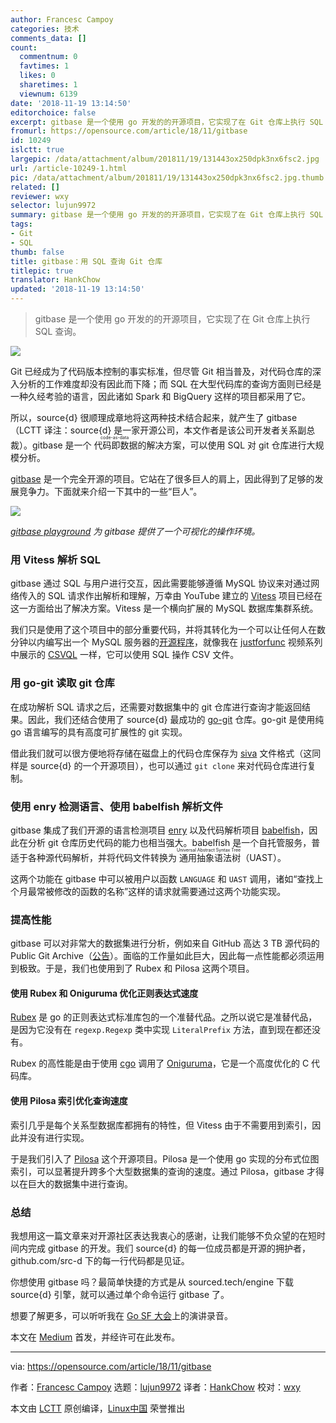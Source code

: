 ```yaml
---
author: Francesc Campoy
categories: 技术
comments_data: []
count:
  commentnum: 0
  favtimes: 1
  likes: 0
  sharetimes: 1
  viewnum: 6139
date: '2018-11-19 13:14:50'
editorchoice: false
excerpt: gitbase 是一个使用 go 开发的的开源项目，它实现了在 Git 仓库上执行 SQL 查询。
fromurl: https://opensource.com/article/18/11/gitbase
id: 10249
islctt: true
largepic: /data/attachment/album/201811/19/131443ox250dpk3nx6fsc2.jpg
url: /article-10249-1.html
pic: /data/attachment/album/201811/19/131443ox250dpk3nx6fsc2.jpg.thumb.jpg
related: []
reviewer: wxy
selector: lujun9972
summary: gitbase 是一个使用 go 开发的的开源项目，它实现了在 Git 仓库上执行 SQL 查询。
tags:
- Git
- SQL
thumb: false
title: gitbase：用 SQL 查询 Git 仓库
titlepic: true
translator: HankChow
updated: '2018-11-19 13:14:50'
---
```



> 
> gitbase 是一个使用 go 开发的的开源项目，它实现了在 Git 仓库上执行 SQL 查询。
> 
> 
> 


![](/data/attachment/album/201811/19/131443ox250dpk3nx6fsc2.jpg)


Git 已经成为了代码版本控制的事实标准，但尽管 Git 相当普及，对代码仓库的深入分析的工作难度却没有因此而下降；而 SQL 在大型代码库的查询方面则已经是一种久经考验的语言，因此诸如 Spark 和 BigQuery 这样的项目都采用了它。


所以，source{d} 很顺理成章地将这两种技术结合起来，就产生了 gitbase（LCTT 译注：source{d} 是一家开源公司，本文作者是该公司开发者关系副总裁）。gitbase 是一个<ruby> 代码即数据 <rt>  code-as-data </rt></ruby>的解决方案，可以使用 SQL 对 git 仓库进行大规模分析。


[gitbase](https://github.com/src-d/gitbase) 是一个完全开源的项目。它站在了很多巨人的肩上，因此得到了足够的发展竞争力。下面就来介绍一下其中的一些“巨人”。


![](/data/attachment/album/201811/19/131453rqezttbxqhuut259.png)


*[gitbase playground](https://github.com/src-d/gitbase-web) 为 gitbase 提供了一个可视化的操作环境。*


### 用 Vitess 解析 SQL


gitbase 通过 SQL 与用户进行交互，因此需要能够遵循 MySQL 协议来对通过网络传入的 SQL 请求作出解析和理解，万幸由 YouTube 建立的 [Vitess](https://github.com/vitessio/vitess) 项目已经在这一方面给出了解决方案。Vitess 是一个横向扩展的 MySQL 数据库集群系统。


我们只是使用了这个项目中的部分重要代码，并将其转化为一个可以让任何人在数分钟以内编写出一个 MySQL 服务器的[开源程序](https://github.com/src-d/go-mysql-server)，就像我在 [justforfunc](http://justforfunc.com/) 视频系列中展示的 [CSVQL](https://youtu.be/bcRDXAraprk) 一样，它可以使用 SQL 操作 CSV 文件。


### 用 go-git 读取 git 仓库


在成功解析 SQL 请求之后，还需要对数据集中的 git 仓库进行查询才能返回结果。因此，我们还结合使用了 source{d} 最成功的 [go-git](https://github.com/src-d/go-git) 仓库。go-git 是使用纯 go 语言编写的具有高度可扩展性的 git 实现。


借此我们就可以很方便地将存储在磁盘上的代码仓库保存为 [siva](https://github.com/src-d/siva) 文件格式（这同样是 source{d} 的一个开源项目），也可以通过 `git clone` 来对代码仓库进行复制。


### 使用 enry 检测语言、使用 babelfish 解析文件


gitbase 集成了我们开源的语言检测项目 [enry](https://github.com/src-d/enry) 以及代码解析项目 [babelfish](https://github.com/bblfsh/bblfshd)，因此在分析 git 仓库历史代码的能力也相当强大。babelfish 是一个自托管服务，普适于各种源代码解析，并将代码文件转换为<ruby> 通用抽象语法树 <rt>  Universal Abstract Syntax Tree </rt></ruby>（UAST）。


这两个功能在 gitbase 中可以被用户以函数 `LANGUAGE` 和 `UAST` 调用，诸如“查找上个月最常被修改的函数的名称”这样的请求就需要通过这两个功能实现。


### 提高性能


gitbase 可以对非常大的数据集进行分析，例如来自 GitHub 高达 3 TB 源代码的 Public Git Archive（[公告](https://blog.sourced.tech/post/announcing-pga/)）。面临的工作量如此巨大，因此每一点性能都必须运用到极致。于是，我们也使用到了 Rubex 和 Pilosa 这两个项目。


#### 使用 Rubex 和 Oniguruma 优化正则表达式速度


[Rubex](https://github.com/moovweb/rubex) 是 go 的正则表达式标准库包的一个准替代品。之所以说它是准替代品，是因为它没有在 `regexp.Regexp` 类中实现 `LiteralPrefix` 方法，直到现在都还没有。


Rubex 的高性能是由于使用 [cgo](https://golang.org/cmd/cgo/) 调用了 [Oniguruma](https://github.com/kkos/oniguruma)，它是一个高度优化的 C 代码库。


#### 使用 Pilosa 索引优化查询速度


索引几乎是每个关系型数据库都拥有的特性，但 Vitess 由于不需要用到索引，因此并没有进行实现。


于是我们引入了 [Pilosa](https://github.com/pilosa/pilosa) 这个开源项目。Pilosa 是一个使用 go 实现的分布式位图索引，可以显著提升跨多个大型数据集的查询的速度。通过 Pilosa，gitbase 才得以在巨大的数据集中进行查询。


### 总结


我想用这一篇文章来对开源社区表达我衷心的感谢，让我们能够不负众望的在短时间内完成 gitbase 的开发。我们 source{d} 的每一位成员都是开源的拥护者，github.com/src-d 下的每一行代码都是见证。


你想使用 gitbase 吗？最简单快捷的方式是从 sourced.tech/engine 下载 source{d} 引擎，就可以通过单个命令运行 gitbase 了。


想要了解更多，可以听听我在 [Go SF 大会](https://www.meetup.com/golangsf/events/251690574/)上的演讲录音。


本文在 [Medium](https://medium.com/sourcedtech/gitbase-exploring-git-repos-with-sql-95ec0986386c) 首发，并经许可在此发布。




---


via: <https://opensource.com/article/18/11/gitbase>


作者：[Francesc Campoy](https://opensource.com/users/francesc) 选题：[lujun9972](https://github.com/lujun9972) 译者：[HankChow](https://github.com/HankChow) 校对：[wxy](https://github.com/wxy)


本文由 [LCTT](https://github.com/LCTT/TranslateProject) 原创编译，[Linux中国](https://linux.cn/) 荣誉推出